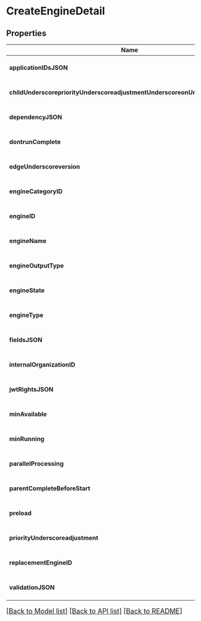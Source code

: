 # CreateEngineDetail

## Properties
Name | Type | Description | Notes
------------ | ------------- | ------------- | -------------
**applicationIDsJSON** | **string** |  | [optional] [default to null]
**childUnderscorepriorityUnderscoreadjustmentUnderscoreonUnderscorecomplete** | **integer** |  | [optional] [default to null]
**dependencyJSON** | **string** |  | [optional] [default to null]
**dontrunComplete** | **boolean** |  | [optional] [default to null]
**edgeUnderscoreversion** | **integer** |  | [optional] [default to null]
**engineCategoryID** | **string** |  | [optional] [default to null]
**engineID** | **string** |  | [optional] [default to null]
**engineName** | **string** |  | [optional] [default to null]
**engineOutputType** | [**EngineTypeEnum**](EngineTypeEnum.md) |  | [optional] [default to null]
**engineState** | [**EngineStateEnum**](EngineStateEnum.md) |  | [optional] [default to null]
**engineType** | [**EngineTypeEnum**](EngineTypeEnum.md) |  | [optional] [default to null]
**fieldsJSON** | **string** |  | [optional] [default to null]
**internalOrganizationID** | **string** |  | [optional] [default to null]
**jwtRightsJSON** | **string** |  | [optional] [default to null]
**minAvailable** | **integer** |  | [optional] [default to null]
**minRunning** | **integer** |  | [optional] [default to null]
**parallelProcessing** | **boolean** |  | [optional] [default to null]
**parentCompleteBeforeStart** | **boolean** |  | [optional] [default to null]
**preload** | **boolean** |  | [optional] [default to null]
**priorityUnderscoreadjustment** | **integer** |  | [optional] [default to null]
**replacementEngineID** | **string** |  | [optional] [default to null]
**validationJSON** | **string** |  | [optional] [default to null]

[[Back to Model list]](../README.md#documentation-for-models) [[Back to API list]](../README.md#documentation-for-api-endpoints) [[Back to README]](../README.md)

<style>
     p, ul, ol, li { font-size: 18px !important;}
</style>


